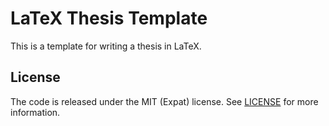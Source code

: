 # LaTeX Thesis Template

This is a template for writing a thesis in LaTeX.


## License

The code is released under the MIT (Expat) license. See [LICENSE](LICENSE) for more information.

